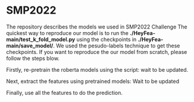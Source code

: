 # SMP2022
The repository describes the models we used in SMP2022 Challenge
The quickest way to reproduce our model is to run the **./HeyFea-main/test_k_fold_model.py** using the checkpoints in **./HeyFea-main/save_model/**. We used the pesudo-labels technique to get these checkpoints.
If you want to reproduce the our model from scratch, please follow the steps blow.

Firstly, re-pretrain the roberta models using the script: wait to be updated.

Next, extract the features using pretrained models: Wait to be updated

Finally, use all the features to do the prediction.
